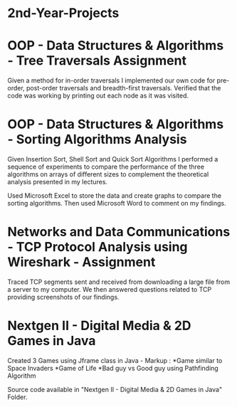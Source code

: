 # 2nd-Year-Projects
# OOP -  Data Structures & Algorithms - Tree Traversals Assignment
Given a method for in-order traversals I implemented our own code for pre-order, post-order traversals and breadth-first traversals. Verified that the code was working by printing out each node as it was visited. 
# OOP -  Data Structures & Algorithms - Sorting Algorithms Analysis
Given Insertion Sort, Shell Sort and Quick Sort Algorithms I performed a sequence of experiments to compare the performance of the three algorithms on arrays of different sizes to complement the theoretical analysis presented in my lectures.

Used Microsoft Excel to store the data and create graphs to compare the sorting algorithms. Then used Microsoft Word to comment on my findings.
# Networks and Data Communications - TCP Protocol Analysis using Wireshark - Assignment
Traced TCP segments sent and received from downloading a large file from a server to my computer. We then answered questions related to TCP providing screenshots of our findings.
# Nextgen II - Digital Media & 2D Games in Java
Created 3 Games using Jframe class in Java - 
Markup : *Game similar to Space Invaders
         *Game of Life
         *Bad guy vs Good guy using Pathfinding Algorithm
 
 Source code available in "Nextgen II - Digital Media & 2D Games in Java" Folder.
